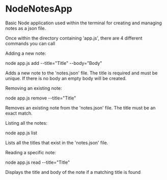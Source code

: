 # NodeNotesApp

Basic Node application used within the terminal for creating and managing notes as a json file.

Once within the directory containing 'app.js', there are 4 different commands you can call

Adding a new note:

  node app.js add --title="Title" --body="Body"

  Adds a new note to the 'notes.json' file. 
  The title is required and must be unique.
  If there is no body an empty body will be created.

Removing an existing note:

  node app.js remove --title="Title"

  Removes an existing note from the 'notes.json' file.
  The title must be an exact match.

Listing all the notes:

  node app.js list

  Lists all the titles that exist in the 'notes.json' file.

Reading a specific note:

  node app.js read --title="Title"

  Displays the title and body of the note if a matching title is found
